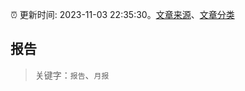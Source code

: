 :alarm_clock: 更新时间: 2023-11-03 22:35:30。[文章来源](/README.md)、[文章分类](/TAGS.md)

## 报告


> 关键字：`报告`、`月报`



